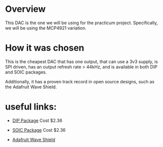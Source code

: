 # Overview

This DAC is the one we will be using for the practicum
project. Specifically, we will be using the MCP4921 variation.

# How it was chosen

This is the cheapest DAC that has one output, that can use a 3v3
supply, is SPI driven, has an output refresh rate > 44kHz, and is available in both DIP and SOIC packages. 

Additionally, it has a proven track record in open source designs, such as the Adafruit Wave Shield.

# useful links:

- [DIP Package](http://www.digikey.com/product-detail/en/MCP4921-E%2FP/MCP4921-E%2FP-ND/716280) Cost $2.36

- [SOIC Package](http://www.digikey.com/product-detail/en/MCP4921-E%2FSN/MCP4921-E%2FSN-ND/716196) Cost $2.36

- [Adafruit Wave Shield](http://www.adafruit.com/products/94)


